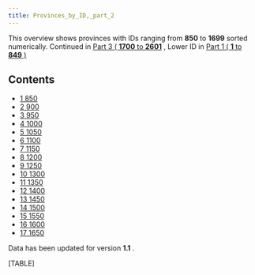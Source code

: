 ```yaml
---
title: Provinces_by_ID,_part_2
---
```

This overview shows provinces with IDs ranging from **850** to **1699**
sorted numerically. Continued in [Part 3 ( **1700** to
**2601**](/wiki/Provinces_by_ID,_part_3 "Provinces by ID, part 3") ,
Lower ID in [Part 1 ( **1** to **849**
)](/wiki/Provinces_by_ID,_part_1 "Provinces by ID, part 1")

## Contents

-   [ 1 850 ](#850)
-   [ 2 900 ](#900)
-   [ 3 950 ](#950)
-   [ 4 1000 ](#1000)
-   [ 5 1050 ](#1050)
-   [ 6 1100 ](#1100)
-   [ 7 1150 ](#1150)
-   [ 8 1200 ](#1200)
-   [ 9 1250 ](#1250)
-   [ 10 1300 ](#1300)
-   [ 11 1350 ](#1350)
-   [ 12 1400 ](#1400)
-   [ 13 1450 ](#1450)
-   [ 14 1500 ](#1500)
-   [ 15 1550 ](#1550)
-   [ 16 1600 ](#1600)
-   [ 17 1650 ](#1650)

Data has been updated for version **1.1** .

[TABLE]
